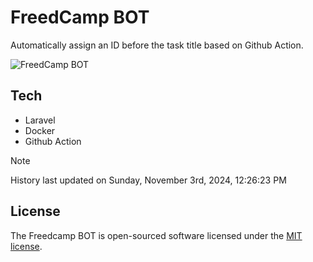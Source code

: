 # FreedCamp BOT

Automatically assign an ID before the task title based on Github Action.

![FreedCamp BOT](https://repository-images.githubusercontent.com/737932867/7d34798b-2680-471c-b089-a78a718d3d6a)

## Tech

- Laravel
- Docker
- Github Action

> [!NOTE]  
> History last updated on Sunday, November 3rd, 2024, 12:26:23 PM

## License

The Freedcamp BOT is open-sourced software licensed under the [MIT license](https://opensource.org/licenses/MIT).
